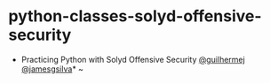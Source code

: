 # python-classes-solyd-offensive-security

* Practicing Python with Solyd Offensive Security [@guilhermej](https://github.com/guilhermej) [@jamesgsilva](https://github.com/jamesgsilva)*  ~ 

